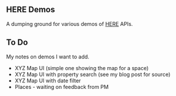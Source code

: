 ## HERE Demos

A dumping ground for various demos of [HERE](https://developer.here.com) APIs. 

## To Do

My notes on demos I want to add.

* XYZ Map UI (simple one showing the map for a space)
* XYZ Map UI with property search (see my blog post for source)
* XYZ Map UI with date filter
* Places - waiting on feedback from PM